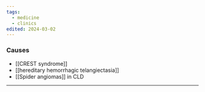 ```yaml
---
tags:
  - medicine
  - clinics
edited: 2024-03-02
---
```

### Causes
- [[CREST syndrome]]
- [[hereditary hemorrhagic telangiectasia]]
- [[Spider angiomas]] in CLD

---
